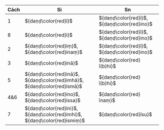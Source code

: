 <div class="declension-content" markdown="1">

| Cách | Si                                                                        | Sn                                           |
| ---- | ------------------------------------------------------------------------- | -------------------------------------------- |
| 1    | ${daṇḍ\color{red}ī}$                                                      | ${daṇḍ\color{red}ī}$, ${daṇḍ\color{red}ino}$ |
| 8    | ${daṇḍ\color{red}i}$                                                      | ${daṇḍ\color{red}ī}$, ${daṇḍ\color{red}ino}$ |
| 2    | ${daṇḍ\color{red}iṃ}$, ${daṇḍ\color{red}inaṃ}$                            | ${daṇḍ\color{red}ī}$, ${daṇḍ\color{red}ino}$ |
| 3    | ${daṇḍ\color{red}inā}$                                                    | ${daṇḍ\color{red}ī(b)hi}$                    |
| 5    | ${daṇḍ\color{red}inā}$, ${daṇḍ\color{red}imhā}$, ${daṇḍ\color{red}ismā}$  | ${daṇḍ\color{red}ī(b)hi}$                    |
| 4&6  | ${daṇḍ\color{red}ino}$, ${daṇḍ\color{red}issa}$                           | ${daṇḍ\color{red}īnaṃ}$                      |
| 7    | ${daṇḍ\color{red}ini}$, ${daṇḍ\color{red}imhi}$, ${daṇḍ\color{red}ismiṃ}$ | ${daṇḍ\color{red}īsu}$                       |

</div>

